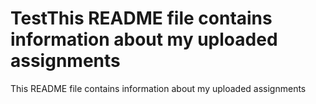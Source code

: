 # TestThis README file contains information about my uploaded assignments
This README file contains information about my uploaded assignments
